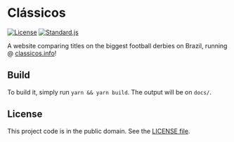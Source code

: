# Clássicos

[![License][badge-1-img]][badge-1-link]
[![Standard.js][badge-2-img]][badge-2-link]

A website comparing titles on the biggest football derbies on Brazil, running @
[classicos.info][1]!

## Build

To build it, simply run `yarn && yarn build`. The output will be on `docs/`.

## License

This project code is in the public domain. See the [LICENSE file][2].

[1]: https://classicos.info
[2]: ./LICENSE

[badge-1-img]: https://img.shields.io/github/license/Nhanderu/classicos?style=flat-square
[badge-1-link]: https://github.com/Nhanderu/classicos/blob/master/LICENSE
[badge-2-img]: https://img.shields.io/badge/code_style-standard-brightgreen?style=flat-square
[badge-2-link]: https://standardjs.com

